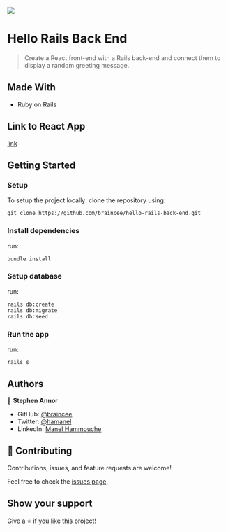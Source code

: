 ![](https://img.shields.io/badge/Microverse-blueviolet)

# Hello Rails Back End

> Create a React front-end with a Rails back-end and connect them to display a random greeting message.

## Made With

- Ruby on Rails

## Link to React App
[link](https://github.com/ha-manel/hello-react-front-end/tree/dev)

## Getting Started

### Setup

To setup the project locally: clone the repository using:

```
git clone https://github.com/braincee/hello-rails-back-end.git
```

### Install dependencies
run:
```
bundle install
```

### Setup database
run:
```
rails db:create
rails db:migrate
rails db:seed
```

### Run the app
run:
```
rails s
```

## Authors

👤 **Stephen Annor**

- GitHub: [@braincee](https://github.com/braincee)
- Twitter: [@hamanel](https://twitter.com/annor0543)
- LinkedIn: [Manel Hammouche](https://www.linkedin.com/in/stephen-annor/)

## 🤝 Contributing

Contributions, issues, and feature requests are welcome!

Feel free to check the [issues page](https://github.com/braincee/hello-rails-back-end/issues).

## Show your support

Give a ⭐️ if you like this project!